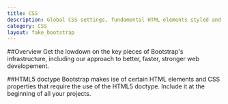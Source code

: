```yaml
---
title: CSS
description: Global CSS settings, fundamental HTML elements styled and enhanced with extensible classes, and an advanced grid system.
category: CSS
layout: fake_bootstrap
---
```

##Overview
Get the lowdown on the key pieces of Bootstrap's infrastructure, including our approach to better, faster, stronger web developement.

##HTML5 doctype
Bootstrap makes ise of certain HTML elements and CSS properties that require the use of the HTML5 doctype. Include it at the beginning of all your projects.
